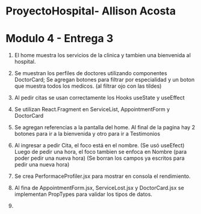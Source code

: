 # ProyectoHospital- Allison Acosta

# Modulo 4 - Entrega 3

1. El home muestra los servicios de la clinica y tambien una bienvenida al hospital.

2. Se muestran los perfiles de doctores utilizando componentes DoctorCard; Se agregan botones para filtrar por especialidad y un boton que muestra todos los medicos. (al filtrar ojo con las tildes)

3. Al pedir citas se usan correctamente los Hooks useState y useEffect

4. Se utilizan React.Fragment en ServiceList, AppointmentForm y DoctorCard

5. Se agregan referencias a la pantalla del home. Al final de la pagina hay 2 botones para ir a la bienvenida y otro para ir a Testimonios

6. Al ingresar a pedir Cita, el foco está en el nombre. (Se usó useEfect)
   Luego de pedir una hora, el foco tambien se enfoca en Nombre (para poder pedir una nueva hora)
   (Se borran los campos ya escritos para pedir una nueva hora)

7. Se crea PerformaceProfiler.jsx para mostrar en consola el rendimiento.

8. Al fina de AppointmentForm.jsx, ServiceLost.jsx y DoctorCard.jsx se implementan PropTypes para validar los tipos de datos.

9.
